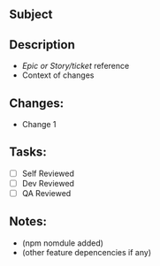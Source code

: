 ## Subject

## Description
- _Epic or Story/ticket_ reference
- Context of changes

## Changes:
- Change 1

## Tasks:
- [ ] Self Reviewed
- [ ] Dev Reviewed
- [ ] QA Reviewed

## Notes:
- (npm nomdule added)
- (other feature depencencies if any)

